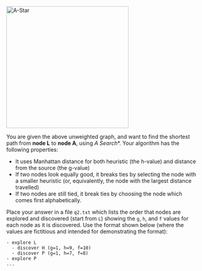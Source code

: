 
<div class="showcase">
    <img src="{{ site.url }}/assignments/img/astar.jpg" alt="A-Star" width="320"/>
</div>

You are given the above unweighted graph, and want to find the shortest path from **node L** to **node A**, using **A* Search**. 
 Your algorithm has the following properties:

- It uses Manhattan distance for both heuristic (the h-value) and distance from the source (the g-value)
- If two nodes look equally good, it breaks ties by selecting the node with a smaller heuristic (or, equivalently, the node with the largest distance travelled)
- If two nodes are still tied, it break ties by choosing the node which comes first alphabetically.

Place your answer in a file `q2.txt` which lists the order that nodes are explored and discovered (start from `L`) showing the `g`, `h`, and `f` values for each node as it is discovered. Use the format shown below (where the values are fictitious and intended for demonstrating the format):

```
- explore L
  - discover H (g=1, h=9, f=10)
  - discover P (g=1, h=7, f=8)
- explore P
...
```
